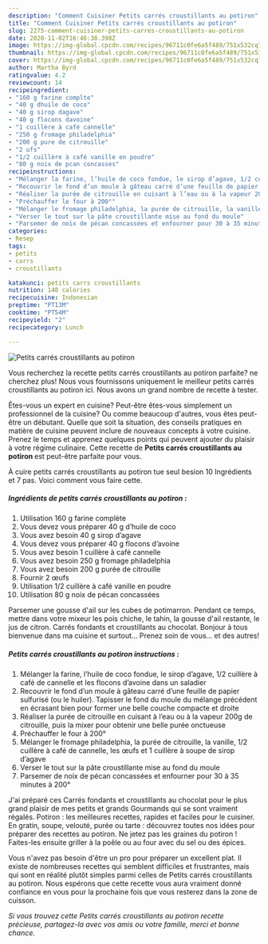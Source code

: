 ```yaml
---
description: "Comment Cuisiner Petits carrés croustillants au potiron"
title: "Comment Cuisiner Petits carrés croustillants au potiron"
slug: 2275-comment-cuisiner-petits-carres-croustillants-au-potiron
date: 2020-11-02T16:46:38.398Z
image: https://img-global.cpcdn.com/recipes/96711c0fe6a5f489/751x532cq70/petits-carres-croustillants-au-potiron-photo-principale-de-la-recette.jpg
thumbnail: https://img-global.cpcdn.com/recipes/96711c0fe6a5f489/751x532cq70/petits-carres-croustillants-au-potiron-photo-principale-de-la-recette.jpg
cover: https://img-global.cpcdn.com/recipes/96711c0fe6a5f489/751x532cq70/petits-carres-croustillants-au-potiron-photo-principale-de-la-recette.jpg
author: Martha Byrd
ratingvalue: 4.2
reviewcount: 14
recipeingredient:
- "160 g farine complte"
- "40 g dhuile de coco"
- "40 g sirop dagave"
- "40 g flocons davoine"
- "1 cuillère à café cannelle"
- "250 g fromage philadelphia"
- "200 g pure de citrouille"
- "2 ufs"
- "1/2 cuillère à café vanille en poudre"
- "80 g noix de pcan concasses"
recipeinstructions:
- "Mélanger la farine, l’huile de coco fondue, le sirop d’agave, 1/2 cuillère à café de cannelle et les flocons d’avoine dans un saladier"
- "Recouvrir le fond d’un moule à gâteau carré d’une feuille de papier sulfurisé (ou le huiler). Tapisser le fond du moule du mélange précédent en écrasant bien pour former une belle couche compacte et droite"
- "Réaliser la purée de citrouille en cuisant à l’eau ou à la vapeur 200g de citrouille, puis la mixer pour obtenir une belle purée onctueuse"
- "Préchauffer le four à 200°"
- "Mélanger le fromage philadelphia, la purée de citrouille, la vanille, 1/2 cuillère à café de cannelle, les œufs et 1 cuillère à soupe de sirop d’agave"
- "Verser le tout sur la pâte croustillante mise au fond du moule"
- "Parsemer de noix de pécan concassées et enfourner pour 30 à 35 minutes à 200°"
categories:
- Resep
tags:
- petits
- carrs
- croustillants

katakunci: petits carrs croustillants 
nutrition: 148 calories
recipecuisine: Indonesian
preptime: "PT13M"
cooktime: "PT54M"
recipeyield: "2"
recipecategory: Lunch

---
```



![Petits carrés croustillants au potiron](https://img-global.cpcdn.com/recipes/96711c0fe6a5f489/751x532cq70/petits-carres-croustillants-au-potiron-photo-principale-de-la-recette.jpg)

Vous recherchez la recette petits carrés croustillants au potiron parfaite? ne cherchez plus! Nous vous fournissons uniquement le meilleur petits carrés croustillants au potiron ici. Nous avons un grand nombre de recette à tester.

Êtes-vous un expert en cuisine? Peut-être êtes-vous simplement un professionnel de la cuisine? Ou comme beaucoup d'autres, vous êtes peut-être un débutant. Quelle que soit la situation, des conseils pratiques en matière de cuisine peuvent inclure de nouveaux concepts à votre cuisine. Prenez le temps et apprenez quelques points qui peuvent ajouter du plaisir à votre régime culinaire. Cette recette de <strong> Petits carrés croustillants au potiron </strong> est peut-être parfaite pour vous.

<!--inarticleads1-->

À cuire petits carrés croustillants au potiron tue seul besion 10 Ingrédients et 7 pas. Voici comment vous faire cette.

##### Ingrédients de petits carrés croustillants au potiron :

1. Utilisation 160 g farine complète
1. Vous devez vous préparer 40 g d’huile de coco
1. Vous avez besoin 40 g sirop d’agave
1. Vous devez vous préparer 40 g flocons d’avoine
1. Vous avez besoin 1 cuillère à café cannelle
1. Vous avez besoin 250 g fromage philadelphia
1. Vous avez besoin 200 g purée de citrouille
1. Fournir 2 œufs
1. Utilisation 1/2 cuillère à café vanille en poudre
1. Utilisation 80 g noix de pécan concassées


Parsemer une gousse d&#39;ail sur les cubes de potimarron. Pendant ce temps, mettre dans votre mixeur les pois chiche, le tahin, la gousse d&#39;ail restante, le jus de citron. Carrés fondants et croustillants au chocolat. Bonjour à tous bienvenue dans ma cuisine et surtout… Prenez soin de vous… et des autres! 

<!--inarticleads2-->

##### Petits carrés croustillants au potiron instructions :

1. Mélanger la farine, l’huile de coco fondue, le sirop d’agave, 1/2 cuillère à café de cannelle et les flocons d’avoine dans un saladier
1. Recouvrir le fond d’un moule à gâteau carré d’une feuille de papier sulfurisé (ou le huiler). Tapisser le fond du moule du mélange précédent en écrasant bien pour former une belle couche compacte et droite
1. Réaliser la purée de citrouille en cuisant à l’eau ou à la vapeur 200g de citrouille, puis la mixer pour obtenir une belle purée onctueuse
1. Préchauffer le four à 200°
1. Mélanger le fromage philadelphia, la purée de citrouille, la vanille, 1/2 cuillère à café de cannelle, les œufs et 1 cuillère à soupe de sirop d’agave
1. Verser le tout sur la pâte croustillante mise au fond du moule
1. Parsemer de noix de pécan concassées et enfourner pour 30 à 35 minutes à 200°


J&#39;ai préparé ces Carrés fondants et croustillants au chocolat pour le plus grand plaisir de mes petits et grands Gourmands qui se sont vraiment régalés. Potiron : les meilleures recettes, rapides et faciles pour le cuisiner. En gratin, soupe, velouté, purée ou tarte : découvrez toutes nos idées pour préparer des recettes au potiron. Ne jetez pas les graines du potiron ! Faites-les ensuite griller à la poêle ou au four avec du sel ou des épices. 

<!--inarticleads1-->

<p>
Vous n'avez pas besoin d'être un pro pour préparer un excellent plat. Il existe de nombreuses recettes qui semblent difficiles et frustrantes, mais qui sont en réalité plutôt simples parmi celles de Petits carrés croustillants au potiron. Nous espérons que cette recette vous aura vraiment donné confiance en vous pour la prochaine fois que vous resterez dans la zone de cuisson.
</p>

<p>
<i>Si vous trouvez cette Petits carrés croustillants au potiron recette précieuse, partagez-la avec vos amis ou votre famille, merci et bonne chance.</i>
</p>
